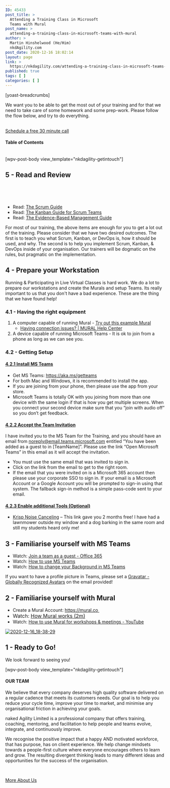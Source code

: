 ```yaml
---
ID: 45433
post_title: >
  Attending a Training Class in Microsoft
  Teams with Mural
post_name: >
  attending-a-training-class-in-microsoft-teams-with-mural
author: >
  Martin Hinshelwood (He/Him)
  nkdAgility.com
post_date: 2020-12-16 18:02:14
layout: page
link: >
  https://nkdagility.com/attending-a-training-class-in-microsoft-teams-with-mural/
published: true
tags: [ ]
categories: [ ]
---
```

[yoast-breadcrumbs]<p>We want you to be able to get the most out of your training and for that we need to take care of some homework and some prep-work. Please follow the flow below, and try to do everything.</p>		
			<a href="/company/free-consultation/" role="button">
						Schedule a free 30 minute call
					</a>
			<h4>Table of Contents</h4>					
		[wpv-post-body view_template="nkdagility-getintouch"]		
			<h2>5 - Read and Review</h2>		
		<!-- wp:paragraph --><!-- /wp:paragraph --><!-- wp:list -->
<p> </p>
<ul>
<li>Read: <a href="https://nkdagility.com/the-2020-scrum-guide/" target="_blank" rel="noopener">The Scrum Guide</a></li>
<li>Read: <a href="https://nkdagility.com/the-kanban-guide-for-scrum-teams/" target="_blank" rel="noopener">The Kanban Guide for Scrum Teams</a></li>
<li>Read: <a href="https://nkdagility.com/the-evidence-based-management-guide-measuring-value-to-enable-improvement-and-agility/" target="_blank" rel="noopener">The Evidence-Based Management Guide</a></li>
</ul>
<!-- /wp:list --><p>For most of our training, the above items are enough for you to get a lot out of the training. Please consider that we have two desired outcomes. The first is to teach you what Scrum, Kanban, or DevOps is, how it should be used, and why. The second is to help you implement Scrum, Kanban, &amp; DevOps inside of your organisation. Our trainers will be dogmatic on the rules, but pragmatic on the implementation. </p>		
			<h2>4 - Prepare your Workstation</h2>		
		<p>Running &amp; Participating in Live Virtual Classes is hard work. We do a lot to prepare our workstations and create the Murals and setup Teams. Its really important to us that you don't have a bad experience. These are the thing that we have found help!</p>		
			<h3>4.1 - Having the right equipment</h3>		
		<ol>
<li>A computer capable of running Mural - <a href="https://app.mural.co/invitation/mural/nkdagility1415/1613210322213?sender=martin2917&amp;key=e6621e75-4b78-44bb-b2a3-e94602894558" target="_blank" rel="noopener">Try out this example Mural</a>
<ul>
<li><a href="https://support.mural.co/en/articles/4062233-having-connection-issues">Having connection issues? | MURAL Help Center</a></li>
</ul>
</li>
<li>A device capable of running Microsoft Teams - It is ok to join from a phone as long as we can see you.</li>
</ol>		
			<h3>4.2 - Getting Setup</h3>		
					<h4 id="elementor-tab-title-2651" data-tab="1" role="tab" aria-controls="elementor-tab-content-2651" aria-expanded="false">
												<a href="">4.2.1 Install MS Teams</a>
					</h4>
					<ul>
<li>Get MS Teams: <a href="https://urldefense.proofpoint.com/v2/url?u=https-3A__aka.ms_getteams&amp;d=DwMGaQ&amp;c=DS6PUFBBr_KiLo7Sjt3ljp5jaW5k2i9ijVXllEdOozc&amp;r=TD_xpNI_lDN7ye1FZ0zq3kw6JtiiQF8HHynvJfcrwfg&amp;m=RRwzQ1XpwFHTgU-OKQs7WH2KO7pDZh2GVhqiGGTopDY&amp;s=2nv2HvU5NTHkNImAi7o6Bmx19Y5ndaMLHF0lCfpyryI&amp;e=" target="_blank" rel="noreferrer noopener">https://aka.ms/getteams</a></li>
<li>For both Mac and Windows, it is recommended to install the app.</li>
<li>If you are joining from your phone, then please use the app from your store.</li>
<li>Microsoft Teams is totally OK with you joining from more than one device with the same login if that is how you get multiple screens. When you connect your second device make sure that you &#8220;join with audio off&#8221; so you don&#8217;t get feedback.</li>
</ul>
					<h4 id="elementor-tab-title-2652" data-tab="2" role="tab" aria-controls="elementor-tab-content-2652" aria-expanded="false">
												<a href="">4.2.2 Accept the Team Invitation</a>
					</h4>
					<p>I have invited you to the MS Team for the Training, and you should have an email from <a href="mailto:noreply@email.teams.microsoft.com" target="_blank" rel="noreferrer noopener">noreply@email.teams.microsoft.com</a> entitled &#8220;You have been added as a guest to in [TeamName]&#8221;. Please use the link &#8220;Open Microsoft Teams&#8221; in this email as it will accept the invitation.</p>
<ul>
<li>You must use the same email that was invited to sign in.</li>
<li>Click on the link from the email to get to the right room.</li>
<li>If the email that you were invited on is a Microsoft 365 account then please use your corporate SSO to sign in. If your email is a Microsoft Account or a Google Account you will be prompted to sign-in using that system. The fallback sign-in method is a simple pass-code sent to your email.</li>
</ul>
					<h4 id="elementor-tab-title-2653" data-tab="3" role="tab" aria-controls="elementor-tab-content-2653" aria-expanded="false">
												<a href="">4.2.3 Enable additional Tools (Optional)</a>
					</h4>
					<ul>
<li><a href="https://ref.krisp.ai/u/u80b08b028" target="_blank" rel="noopener">Krisp Noise Canceling</a> &#8211; This link gave you 2 months free! I have had a lawnmower outside my window and a dog barking in the same room and still my students heard only me!</li>
</ul>
			<h2>3 - Familiarise yourself with MS Teams</h2>		
		<ul>
<li>Watch: <a href="https://support.microsoft.com/en-us/office/join-a-team-as-a-guest-928d1eef-61e2-49ec-b754-c2fe86b34824?ui=en-us&amp;rs=en-us&amp;ad=us">Join a team as a guest - Office 365</a></li>
<li>Watch: <a href="https://youtu.be/OxfukizkyCA" target="_blank" rel="noopener">How to use MS Teams</a></li>
<li>Watch: <a href="https://youtu.be/ehNZp35bNYo" target="_blank" rel="noopener">How to change your Background in MS Teams</a></li>
</ul><p>If you want to have a profile picture in Teams, please set a <a href="https://gravatar.com/">Gravatar - Globally Recognized Avatars</a> on the email provided! </p>		
			<h2>2 - Familiarise yourself with Mural</h2>		
		<ul>
<li>Create a Mural Account: <a href="https://mural.co">https://mural.co </a></li>
<li style="font-size: 16px;">Watch: <a href="https://youtu.be/mBFFpsy-RUo" target="_blank" rel="noopener">How Mural works (2m)</a></li>
<li>Watch: <a href="https://www.youtube.com/watch?v=3WF6lnDzdQI">How to use Mural for workshops &amp; meetings - YouTube</a></li>
</ul>		
																<a href="https://mural.co">
							<img src="https://nkdagility.com/wp-content/uploads/elementor/thumbs/2020-12-16_18-38-29-ozyooc9lqy83n8ub4bcawdk398nyqkwsykd3g0tho8.png" title="2020-12-16_18-38-29" alt="2020-12-16_18-38-29" />								</a>
			<h2>1 - Ready to Go!</h2>		
		<p>We look forward to seeing you!</p>		
		[wpv-post-body view_template="nkdagility-getintouch"]		
			<h4>OUR TEAM</h4>		
		<p>We believe that every company deserves high quality software delivered on a regular cadence that meets its customers needs. Our goal is to help you reduce your cycle time, improve your time to market, and minimise any organisational friction in achieving your goals.</p>		
		<p>naked Agility Limited is a professional company that offers training, coaching, mentoring, and facilitation to help people and teams evolve, integrate, and continuously improve.</p>
<p>We recognise the positive impact that a happy AND motivated workforce, that has purpose, has on client experience. We help change mindsets towards a people-first culture where everyone encourages others to learn and grow. The resulting divergent thinking leads to many different ideas and opportunities for the success of the organisation.</p>
<p> </p>		
			<a href="/company/about-us/" role="button">
						More About Us
					</a>